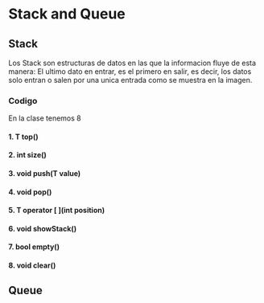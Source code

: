 # Stack and Queue
## Stack
Los Stack son estructuras de datos en las que la informacion fluye de esta manera:
El ultimo dato en entrar, es el primero en salir, es decir, los datos solo entran o
salen por una unica entrada como se muestra en la imagen.
### Codigo
En la clase tenemos 8
#### 1. T top()
#### 2. int size()
#### 3. void push(T value)
#### 4. void pop()
#### 5. T operator \[ ](int position)
#### 6. void showStack()
#### 7. bool empty()
#### 8. void clear()
## Queue